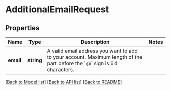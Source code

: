 # AdditionalEmailRequest

## Properties
Name | Type | Description | Notes
------------ | ------------- | ------------- | -------------
**email** | **string** | A valid email address you want to add to your account. Maximum length of the part before the &#x60;@&#x60; sign is 64 characters. | 

[[Back to Model list]](../../README.md#documentation-for-models) [[Back to API list]](../../README.md#documentation-for-api-endpoints) [[Back to README]](../../README.md)

